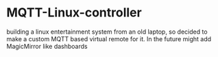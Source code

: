 # MQTT-Linux-controller
building a linux entertainment system from an old laptop, so decided to make a custom MQTT based virtual remote for it. In the future might add MagicMirror like dashboards
